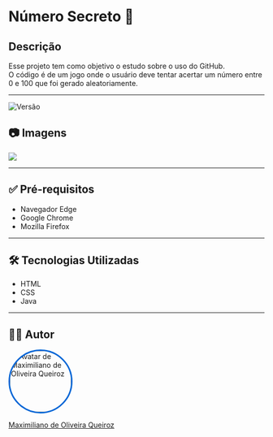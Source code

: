 # Número Secreto 🎯

## Descrição  
Esse projeto tem como objetivo o estudo sobre o uso do GitHub.  
O código é de um jogo onde o usuário deve tentar acertar um número entre 0 e 100 que foi gerado aleatoriamente.

---

![Versão](https://img.shields.io/badge/versão-1.1-blue.svg)

## 📷 Imagens  
<div>
<img src="https://www.google.com/url?sa=i&url=https%3A%2F%2Fblog.bizu.com.br%2Fqual-o-numero-secreto%2F&psig=AOvVaw1aTI66jhufH8rkdVMTCHcg&ust=1744999758718000&source=images&cd=vfe&opi=89978449&ved=0CBQQjRxqFwoTCNDpiOnU34wDFQAAAAAdAAAAABAE">
</div>


---

## ✅ Pré-requisitos  
- Navegador Edge  
- Google Chrome  
- Mozilla Firefox  

---

## 🛠️ Tecnologias Utilizadas  
- HTML  
- CSS  
- Java  

---

## 👨‍💻 Autor  

<p align="left">
  <a href="https://github.com/oliveira87">
    <img 
      src="https://github.com/oliveira87.png" 
      width="120" 
      height="120"
      alt="Avatar de Maximiliano de Oliveira Queiroz"
      style="border-radius: 50%; border: 3px solid #0366d6;"
    />
  </a>
</p>

[Maximiliano de Oliveira Queiroz](https://github.com/oliveira87)


